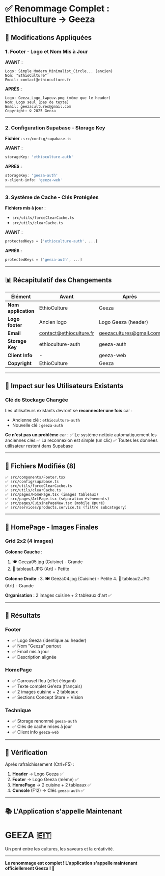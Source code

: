 # ✅ Renommage Complet : Ethioculture → Geeza

## 🎯 Modifications Appliquées

### 1. **Footer** - Logo et Nom Mis à Jour

**AVANT** :
```tsx
Logo: Simple_Modern_Minimalist_Circle... (ancien)
Nom: "EthioCulture"
Email: contact@ethioculture.fr
```

**APRÈS** :
```tsx
Logo: Geeza_Logo_lwpeuv.png (même que le header)
Nom: Logo seul (pas de texte)
Email: geezacultures@gmail.com
Copyright: © 2025 Geeza
```

---

### 2. **Configuration Supabase** - Storage Key

**Fichier** : `src/config/supabase.ts`

**AVANT** :
```typescript
storageKey: 'ethioculture-auth'
```

**APRÈS** :
```typescript
storageKey: 'geeza-auth'
x-client-info: 'geeza-web'
```

---

### 3. **Système de Cache** - Clés Protégées

**Fichiers mis à jour** :
- `src/utils/forceClearCache.ts`
- `src/utils/clearCache.ts`

**AVANT** :
```typescript
protectedKeys = ['ethioculture-auth', ...]
```

**APRÈS** :
```typescript
protectedKeys = ['geeza-auth', ...]
```

---

## 📊 Récapitulatif des Changements

| Élément | Avant | Après |
|---------|-------|-------|
| **Nom application** | EthioCulture | Geeza |
| **Logo footer** | Ancien logo | Logo Geeza (header) |
| **Email** | contact@ethioculture.fr | geezacultures@gmail.com |
| **Storage Key** | ethioculture-auth | geeza-auth |
| **Client Info** | - | geeza-web |
| **Copyright** | EthioCulture | Geeza |

---

## 🔄 Impact sur les Utilisateurs Existants

### Clé de Stockage Changée

Les utilisateurs existants devront se **reconnecter une fois** car :
- Ancienne clé : `ethioculture-auth`
- Nouvelle clé : `geeza-auth`

**Ce n'est pas un problème** car :
✅ Le système nettoie automatiquement les anciennes clés
✅ La reconnexion est simple (un clic)
✅ Toutes les données utilisateur restent dans Supabase

---

## 📝 Fichiers Modifiés (8)

```
✅ src/components/Footer.tsx
✅ src/config/supabase.ts
✅ src/utils/forceClearCache.ts
✅ src/utils/clearCache.ts
✅ src/pages/HomePage.tsx (images tableaux)
✅ src/pages/ArtPage.tsx (séparation événements)
✅ src/pages/CuisinePageNew.tsx (mobile épuré)
✅ src/services/products.service.ts (filtre subcategory)
```

---

## 🎨 HomePage - Images Finales

### Grid 2x2 (4 images)

**Colonne Gauche** :
1. 🍽️ Geeza05.jpg (Cuisine) - Grande
2. 🎨 tableau1.JPG (Art) - Petite

**Colonne Droite** :
3. 🍽️ Geeza04.jpg (Cuisine) - Petite
4. 🎨 tableau2.JPG (Art) - Grande

**Organisation** : 2 images cuisine + 2 tableaux d'art ✅

---

## 🎉 Résultats

### Footer
- ✅ Logo Geeza (identique au header)
- ✅ Nom "Geeza" partout
- ✅ Email mis à jour
- ✅ Description alignée

### HomePage
- ✅ Carrousel flou (effet élégant)
- ✅ Texte complet Ge'eza (français)
- ✅ 2 images cuisine + 2 tableaux
- ✅ Sections Concept Store + Vision

### Technique
- ✅ Storage renommé `geeza-auth`
- ✅ Clés de cache mises à jour
- ✅ Client info `geeza-web`

---

## 🧪 Vérification

Après rafraîchissement (Ctrl+F5) :

1. **Header** → Logo Geeza ✅
2. **Footer** → Logo Geeza (même) ✅
3. **HomePage** → 2 cuisine + 2 tableaux ✅
4. **Console** (F12) → Clés `geeza-auth` ✅

---

## 📚 L'Application s'appelle Maintenant

# **GEEZA** 🇪🇹

Un pont entre les cultures, les saveurs et la créativité.

---

**Le renommage est complet ! L'application s'appelle maintenant officiellement Geeza ! 🎉**





